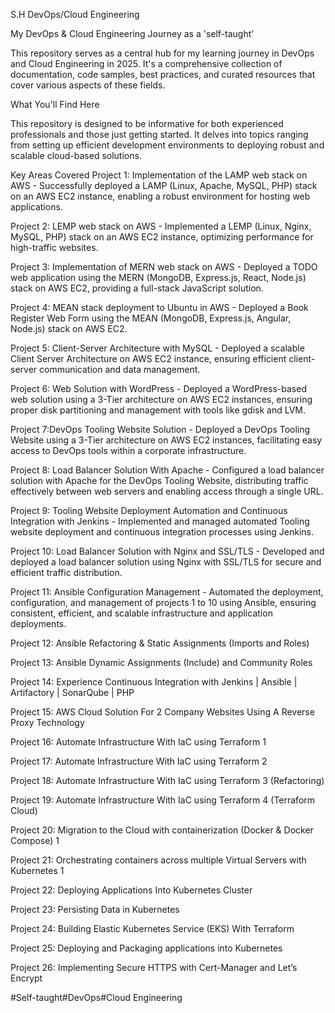 S.H DevOps/Cloud Engineering

My DevOps & Cloud Engineering Journey as a 'self-taught'

This repository serves as a central hub for my learning journey in DevOps and Cloud Engineering in 2025. It's a comprehensive collection of documentation, code samples, best practices, and curated resources that cover various aspects of these fields.

What You'll Find Here

This repository is designed to be informative for both experienced professionals and those just getting started. It delves into topics ranging from setting up efficient development environments to deploying robust and scalable cloud-based solutions.

Key Areas Covered
Project 1: Implementation of the LAMP web stack on AWS - Successfully deployed a LAMP (Linux, Apache, MySQL, PHP) stack on an AWS EC2 instance, enabling a robust environment for hosting web applications.

Project 2: LEMP web stack on AWS - Implemented a LEMP (Linux, Nginx, MySQL, PHP) stack on an AWS EC2 instance, optimizing performance for high-traffic websites.

Project 3: Implementation of MERN web stack on AWS - Deployed a TODO web application using the MERN (MongoDB, Express.js, React, Node.js) stack on AWS EC2, providing a full-stack JavaScript solution.

Project 4: MEAN stack deployment to Ubuntu in AWS - Deployed a Book Register Web Form using the MEAN (MongoDB, Express.js, Angular, Node.js) stack on AWS EC2.

Project 5: Client-Server Architecture with MySQL - Deployed a scalable Client Server Architecture on AWS EC2 instance, ensuring efficient client-server communication and data management.

Project 6: Web Solution with WordPress - Deployed a WordPress-based web solution using a 3-Tier architecture on AWS EC2 instances, ensuring proper disk partitioning and management with tools like gdisk and LVM.

Project 7:DevOps Tooling Website Solution - Deployed a DevOps Tooling Website using a 3-Tier architecture on AWS EC2 instances, facilitating easy access to DevOps tools within a corporate infrastructure.

Project 8: Load Balancer Solution With Apache - Configured a load balancer solution with Apache for the DevOps Tooling Website, distributing traffic effectively between web servers and enabling access through a single URL.

Project 9: Tooling Website Deployment Automation and Continuous Integration with Jenkins - Implemented and managed automated Tooling website deployment and continuous integration processes using Jenkins.

Project 10: Load Balancer Solution with Nginx and SSL/TLS - Developed and deployed a load balancer solution using Nginx with SSL/TLS for secure and efficient traffic distribution.

Project 11: Ansible Configuration Management - Automated the deployment, configuration, and management of projects 1 to 10 using Ansible, ensuring consistent, efficient, and scalable infrastructure and application deployments.

Project 12: Ansible Refactoring & Static Assignments (Imports and Roles)

Project 13: Ansible Dynamic Assignments (Include) and Community Roles

Project 14: Experience Continuous Integration with Jenkins | Ansible | Artifactory | SonarQube | PHP

Project 15: AWS Cloud Solution For 2 Company Websites Using A Reverse Proxy Technology

Project 16: Automate Infrastructure With IaC using Terraform 1

Project 17: Automate Infrastructure With IaC using Terraform 2

Project 18: Automate Infrastructure With IaC using Terraform 3 (Refactoring)

Project 19: Automate Infrastructure With IaC using Terraform 4 (Terraform Cloud)

Project 20: Migration to the Сloud with containerization (Docker & Docker Compose) 1

Project 21: Orchestrating containers across multiple Virtual Servers with Kubernetes 1

Project 22: Deploying Applications Into Kubernetes Cluster

Project 23: Persisting Data in Kubernetes

Project 24: Building Elastic Kubernetes Service (EKS) With Terraform

Project 25: Deploying and Packaging applications into Kubernetes

Project 26: Implementing Secure HTTPS with Cert-Manager and Let’s Encrypt



#Self-taught#DevOps#Cloud Engineering
